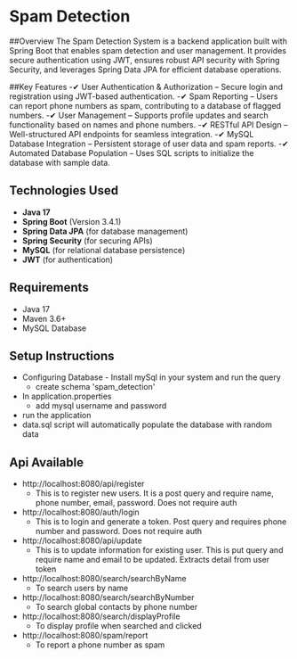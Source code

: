 # Spam Detection

##Overview
The Spam Detection System is a backend application built with Spring Boot that enables spam detection and user management. It provides secure authentication using JWT, ensures robust API security with Spring Security, and leverages Spring Data JPA for efficient database operations.

##Key Features
-✔ User Authentication & Authorization – Secure login and registration using JWT-based authentication.
-✔ Spam Reporting – Users can report phone numbers as spam, contributing to a database of flagged numbers.
-✔ User Management – Supports profile updates and search functionality based on names and phone numbers.
-✔ RESTful API Design – Well-structured API endpoints for seamless integration.
-✔ MySQL Database Integration – Persistent storage of user data and spam reports.
-✔ Automated Database Population – Uses SQL scripts to initialize the database with sample data.

## Technologies Used

- **Java 17**
- **Spring Boot** (Version 3.4.1)
- **Spring Data JPA** (for database management)
- **Spring Security** (for securing APIs)
- **MySQL** (for relational database persistence)
- **JWT** (for authentication)

## Requirements

- Java 17
- Maven 3.6+
- MySQL Database

## Setup Instructions
- Configuring Database - Install mySql in your system and run the query
  - create schema 'spam_detection'
- In application.properties
    - add mysql username and password
- run the application 
- data.sql script will automatically populate the database with random data

## Api Available
- http://localhost:8080/api/register
  - This is to register new users. It is a post query and require name, phone number, email, password. Does not require auth
- http://localhost:8080/auth/login
    - This is to login and generate a token. Post query and requires phone number and password. Does not require auth
- http://localhost:8080/api/update
  - This is to update information for existing user. This is put query and require name and email to be updated. Extracts detail from user token
- http://localhost:8080/search/searchByName
    - To search users by name
- http://localhost:8080/search/searchByNumber
    - To search global contacts by phone number
- http://localhost:8080/search/displayProfile
    - To display profile when searched and clicked
- http://localhost:8080/spam/report
    - To report a phone number as spam

